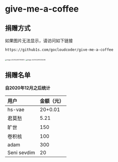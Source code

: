 # give-me-a-coffee

## 捐赠方式

如果图片无法显示，请访问如下链接

```shell
https://github1s.com/gocloudcoder/give-me-a-coffee
```



<img src="http://picture.nj-jay.com/image-20210329101149610.png" alt="image-20210329101149610" style="zoom: 33%;" />

<img src="http://picture.nj-jay.com/image-20210329101256395.png" alt="image-20210329101256395" style="zoom:33%;" />

## 捐赠名单

**自2020年12月之后统计**

| 用户        | 金额（元） |
| :---------- | ---------- |
| hs-vae      | 20+0.01    |
| 君莫愁      | 5.21       |
| 旷世        | 150        |
| 卷积核      | 100        |
| adam        | 300        |
| Seni sevdim | 20         |

